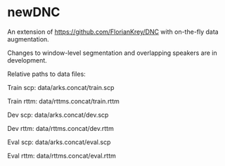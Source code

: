 # newDNC

An extension of https://github.com/FlorianKrey/DNC with on-the-fly data augmentation.

Changes to window-level segmentation and overlapping speakers are in development.

Relative paths to data files:

Train scp: data/arks.concat/train.scp 

Train rttm: data/rttms.concat/train.rttm

Dev scp: data/arks.concat/dev.scp

Dev rttm: data/rttms.concat/dev.rttm

Eval scp: data/arks.concat/eval.scp

Eval rttm: data/rttms.concat/eval.rttm
